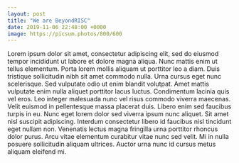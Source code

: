 ```yaml
---
layout: post
title: "We are BeyondRISC"
date: 2019-11-06 22:48:00 +0000
image: https://picsum.photos/800/600
---
```

Lorem ipsum dolor sit amet, consectetur adipiscing elit, sed do eiusmod tempor incididunt ut labore et dolore magna aliqua. Nunc mattis enim ut tellus elementum. Porta lorem mollis aliquam ut porttitor leo a diam. Duis tristique sollicitudin nibh sit amet commodo nulla. Urna cursus eget nunc scelerisque. Sed vulputate odio ut enim blandit volutpat. Amet mattis vulputate enim nulla aliquet porttitor lacus luctus. Condimentum lacinia quis vel eros. Leo integer malesuada nunc vel risus commodo viverra maecenas. Velit euismod in pellentesque massa placerat duis. Libero enim sed faucibus turpis in eu. Nunc eget lorem dolor sed viverra ipsum nunc aliquet. Sit amet nisl suscipit adipiscing. Interdum consectetur libero id faucibus nisl tincidunt eget nullam non. Venenatis lectus magna fringilla urna porttitor rhoncus dolor purus. Arcu vitae elementum curabitur vitae nunc sed velit. Mi in nulla posuere sollicitudin aliquam ultrices. Auctor urna nunc id cursus metus aliquam eleifend mi.